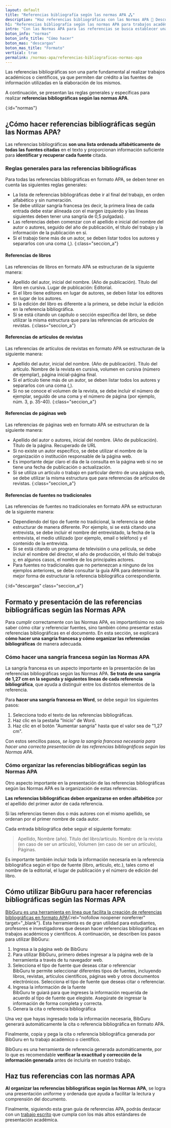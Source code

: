 ```yaml
---
layout: default
title: "Referencias bibliografía según las normas APA ⁂"
description: "Haz referencias bibliográficas con las Normas APA 📑 Descubre ejemplos para citar libros, artículos o sitios web ¡Garantiza la integridad de tu textos!"
h1: "Referencias bibliografía según las normas APA para trabajos académicos"
intro: "Con las Normas APA para las referencias se busca establecer una uniformidad en la estructura y una adecuada citación de las fuentes utilizadas, lo que es fundamental para el otorgamiento de crédito académico."
boton_info: "normas"
boton_info_title: "Cómo hacer"
boton_mas: "descargas"
boton_mas_title: "Formato"
vertical: true
permalink: /normas-apa/referencias-bibliograficas-normas-apa
---
```

Las referencias bibliográficas son una parte fundamental al realizar trabajos académicos o científicos, ya que permiten dar crédito a las fuentes de información utilizadas en la elaboración de los mismos.

A continuación, se presentan las reglas generales y específicas para realizar **referencias bibliográficas según las normas APA**.
<!-- Anclaje para que la barra fijada no cubra el siguiente subtítulo -->
{:id="normas"}

## ¿Cómo hacer referencias bibliográficas según las Normas APA?

Las referencias bibliográficas **son una lista ordenada alfabéticamente de todas las fuentes citadas** en el texto y proporcionan información suficiente para **identificar y recuperar cada fuente** citada.

### Reglas generales para las referencias bibliográficas

Para todas las referencias bibliográficas en formato APA, se deben tener en cuenta las siguientes reglas generales:

* La lista de referencias bibliográficas debe ir al final del trabajo, en orden alfabético y sin numeración.
* Se debe utilizar sangría francesa (es decir, la primera línea de cada entrada debe estar alineada con el margen izquierdo y las líneas siguientes deben tener una sangría de 0,5 pulgadas).
* Las referencias deben comenzar con el apellido e inicial del nombre del autor o autores, seguido del año de publicación, el título del trabajo y la información de la publicación en sí.
* Si el trabajo tiene más de un autor, se deben listar todos los autores y separarlos con una coma (,).
{:class="seccion_a"}

#### Referencias de libros

Las referencias de libros en formato APA se estructuran de la siguiente manera:

* Apellido del autor, inicial del nombre. (Año de publicación). Título del libro en cursiva. Lugar de publicación: Editorial.
* Si el libro tiene editores en lugar de autores, se deben listar los editores en lugar de los autores.
* Si la edición del libro es diferente a la primera, se debe incluir la edición en la referencia bibliográfica.
* Si se está citando un capítulo o sección específica del libro, se debe utilizar la misma estructura que para las referencias de artículos de revistas.
{:class="seccion_a"}

#### Referencias de artículos de revistas

Las referencias de artículos de revistas en formato APA se estructuran de la siguiente manera:

* Apellido del autor, inicial del nombre. (Año de publicación). Título del artículo. Nombre de la revista en cursiva, volumen en cursiva (número de ejemplar), página inicial-página final.
* Si el artículo tiene más de un autor, se deben listar todos los autores y separarlos con una coma (,).
* Si no se conoce el volumen de la revista, se debe incluir el número de ejemplar, seguido de una coma y el número de página (por ejemplo, núm. 3, p. 35-40).
{:class="seccion_a"}

#### Referencias de páginas web

Las referencias de páginas web en formato APA se estructuran de la siguiente manera:

* Apellido del autor o autores, inicial del nombre. (Año de publicación). Título de la página. Recuperado de URL
* Si no existe un autor específico, se debe utilizar el nombre de la organización o institución responsable de la página web.
* Es importante dejar claro el día de la consulta en la página web si no se tiene una fecha de publicación o actualización.
* Si se utiliza un artículo o trabajo en particular dentro de una página web, se debe utilizar la misma estructura que para referencias de artículos de revistas.
{:class="seccion_a"}

#### Referencias de fuentes no tradicionales

Las referencias de fuentes no tradicionales en formato APA se estructuran de la siguiente manera:

* Dependiendo del tipo de fuente no tradicional, la referencia se debe estructurar de manera diferente. Por ejemplo, si se está citando una entrevista, se debe incluir el nombre del entrevistado, la fecha de la entrevista, el medio utilizado (por ejemplo, email o teléfono) y el contenido de la entrevista.
* Si se está citando un programa de televisión o una película, se debe incluir el nombre del director, el año de producción, el título del trabajo y, en algunos casos, el nombre de los principales actores.
* Para fuentes no tradicionales que no pertenezcan a ninguno de los ejemplos anteriores, se debe consultar la guía APA para determinar la mejor forma de estructurar la referencia bibliográfica correspondiente.
<!-- Anclaje para que la barra fijada no cubra el siguiente subtítulo -->
{:id="descargas" class="seccion_a"}

## Formato y presentación de las referencias bibliográficas según las Normas APA

Para cumplir correctamente con las Normas APA, es importantísimo no solo saber cómo citar y referenciar fuentes, sino también cómo presentar estas referencias bibliográficas en el documento. En esta sección, se explicará **cómo hacer una sangría francesa y cómo organizar las referencias bibliográficas** de manera adecuada.

### Cómo hacer una sangría francesa según las Normas APA

La sangría francesa es un aspecto importante en la presentación de las referencias bibliográficas según las Normas APA. **Se trata de una sangría de 1,27 cm en la segunda y siguientes líneas de cada referencia bibliográfica**, que ayuda a distinguir entre los distintos elementos de la referencia.

Para **hacer una sangría francesa en Word**, se debe seguir los siguientes pasos:

1. Selecciona todo el texto de las referencias bibliográficas.
2. Haz clic en la pestaña "Inicio" de Word.
3. Haz clic en el botón "Aumentar sangría" hasta que el valor sea de "1,27 cm".

Con estos sencillos pasos, *se logra la sangría francesa necesaria para hacer una correcta presentación de las referencias bibliográficas según las Normas APA*.

### Cómo organizar las referencias bibliográficas según las Normas APA

Otro aspecto importante en la presentación de las referencias bibliográficas según las Normas APA es la organización de estas referencias.

**Las referencias bibliográficas deben organizarse en orden alfabético** por el apellido del primer autor de cada referencia.

Si las referencias tienen dos o más autores con el mismo apellido, se ordenan por el primer nombre de cada autor.

Cada entrada bibliográfica debe seguir el siguiente formato:

> Apellido, Nombre (año). Título del libro/artículo. Nombre de la revista (en caso de ser un artículo), Volumen (en caso de ser un artículo), Páginas.

Es importante también incluir toda la información necesaria en la referencia bibliográfica según el tipo de fuente (libro, artículo, etc.), tales como el nombre de la editorial, el lugar de publicación y el número de edición del libro.

## Cómo utilizar BibGuru para hacer referencias bibliográficas según las Normas APA

[BibGuru es una herramienta en línea que facilita la creación de referencias bibliográficas en formato APA](https://www.bibguru.com/es/){:rel="nofollow noopener noreferrer" target="_blank"}. Esta herramienta es de gran utilidad para estudiantes, profesores e investigadores que desean hacer referencias bibliográficas en trabajos académicos y científicos. A continuación, se describen los pasos para utilizar BibGuru:

1. Ingresa a la página web de BibGuru
2. Para utilizar BibGuru, primero debes ingresar a la página web de la herramienta a través de tu navegador web.
3. Selecciona el tipo de fuente que deseas citar o referenciar  
BibGuru te permite seleccionar diferentes tipos de fuentes, incluyendo libros, revistas, artículos científicos, páginas web y otros documentos electrónicos. Selecciona el tipo de fuente que deseas citar o referenciar.
4. Ingresa la información de la fuente  
BibGuru te guiará para que ingreses la información requerida de acuerdo al tipo de fuente que elegiste. Asegúrate de ingresar la información de forma completa y correcta.
5. Genera la cita o referencia bibliográfica

Una vez que hayas ingresado toda la información necesaria, BibGuru generará automáticamente la cita o referencia bibliográfica en formato APA.

Finalmente, copia y pega la cita o referencia bibliográfica generada por BibGuru en tu trabajo académico o científico.

BibGuru es una herramienta de referencia generada automáticamente, por lo que es recomendable **verificar la exactitud y corrección de la información generada** antes de incluirla en nuestro trabajo.

## Haz tus referencias con las normas APA

**Al organizar las referencias bibliográficas según las Normas APA**, se logra una presentación uniforme y ordenada que ayuda a facilitar la lectura y comprensión del documento.

Finalmente, siguiendo esta gran guía de referencias APA, podrás destacar con un [trabajo escrito](/) que cumpla con los más altos estándares de presentación académica.